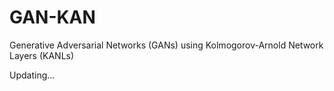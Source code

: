 # GAN-KAN
Generative Adversarial Networks (GANs) using Kolmogorov-Arnold Network Layers (KANLs)

Updating...

